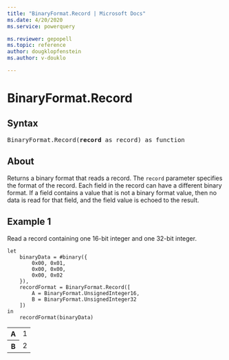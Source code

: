 ```yaml
---
title: "BinaryFormat.Record | Microsoft Docs"
ms.date: 4/20/2020
ms.service: powerquery

ms.reviewer: gepopell
ms.topic: reference
author: dougklopfenstein
ms.author: v-douklo

---
```

# BinaryFormat.Record

## Syntax

<pre>
BinaryFormat.Record(<b>record</b> as record) as function 
</pre>
  
## About  
Returns a binary format that reads a record. The `record` parameter specifies the format of the record. Each field in the record can have a different binary format. If a field contains a value that is not a binary format value, then no data is read for that field, and the field value is echoed to the result.

## Example 1
Read a record containing one 16-bit integer and one 32-bit integer.

```powerquery-m
let 
    binaryData = #binary({ 
        0x00, 0x01, 
        0x00, 0x00, 
        0x00, 0x02 
    }), 
    recordFormat = BinaryFormat.Record([ 
        A = BinaryFormat.UnsignedInteger16, 
        B = BinaryFormat.UnsignedInteger32 
    ])
in 
    recordFormat(binaryData)
```

<table> <tr> <th>A</th> <td>1</td> </tr> <tr> <th>B</th> <td>2</td> </tr> </table>
